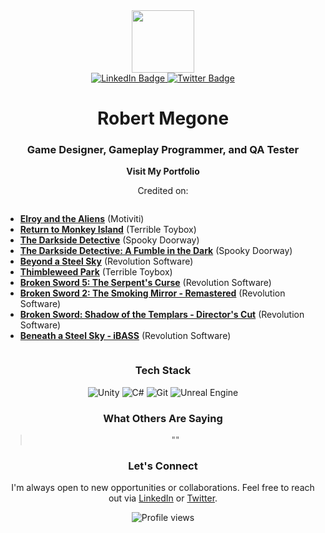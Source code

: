 <div id="header" align="center">
  <img src="http://robertmegone.com/img/profile.png" width="100"/>
  <div id="badges">
    <a href="https://www.linkedin.com/in/robertmegone/">
      <img src="https://img.shields.io/badge/LinkedIn-blue?style=for-the-badge&logo=linkedin&logoColor=white" alt="LinkedIn Badge"/>
    </a>
    <a href="https://x.com/robertmegone">
      <img src="https://img.shields.io/badge/Twitter-blue?style=for-the-badge&logo=twitter&logoColor=white" alt="Twitter Badge"/>
    </a>
  </div>
  <h1>Robert Megone</h1>
  <h3>Game Designer, Gameplay Programmer, and QA Tester</h3>
  <p><a href="http://robertmegone.com" style="text-decoration:none;"><strong>Visit My Portfolio</strong></a></p>
  <p>Credited on:</p>
  <ul align="left" style="display: inline-block; text-align: left;">
    <li><strong><a href="https://www.motiviti.com/elroy-aliens" target="_blank">Elroy and the Aliens</a></strong> (Motiviti)</li>
    <li><strong><a href="https://returntomonkeyisland.com/" target="_blank">Return to Monkey Island</a></strong> (Terrible Toybox)</li>
    <li><strong><a href="https://darksidedetective.com/" target="_blank">The Darkside Detective</a></strong> (Spooky Doorway)</li>
    <li><strong><a href="https://darksidedetective.com/a-fumble-in-the-dark/" target="_blank">The Darkside Detective: A Fumble in the Dark</a></strong> (Spooky Doorway)</li>
    <li><strong><a href="https://www.revolutionsoftware.com/games/beyond-a-steel-sky" target="_blank">Beyond a Steel Sky</a></strong> (Revolution Software)</li>
    <li><strong><a href="https://thimbleweedpark.com/" target="_blank">Thimbleweed Park</a></strong> (Terrible Toybox)</li>
    <li><strong><a href="https://www.revolutionsoftware.com/games/broken-sword-5" target="_blank">Broken Sword 5: The Serpent's Curse</a></strong> (Revolution Software)</li>
    <li><strong><a href="https://www.revolutionsoftware.com/games/broken-sword-2-remastered" target="_blank">Broken Sword 2: The Smoking Mirror - Remastered</a></strong> (Revolution Software)</li>
    <li><strong><a href="https://www.revolutionsoftware.com/games/broken-sword-1-directors-cut" target="_blank">Broken Sword: Shadow of the Templars - Director's Cut</a></strong> (Revolution Software)</li>
    <li><strong><a href="https://www.revolutionsoftware.com/games/beneath-a-steel-sky-ibass" target="_blank">Beneath a Steel Sky - iBASS</a></strong> (Revolution Software)</li>
  </ul>
  <h3 align="center">Tech Stack</h3>
  <p align="center">
    <img src="https://img.shields.io/badge/Unity-100000?style=for-the-badge&logo=unity&logoColor=white" alt="Unity"/>
    <img src="https://img.shields.io/badge/C Sharp-239120?style=for-the-badge&logo=csharp&logoColor=white" alt="C#"/>
    <img src="https://img.shields.io/badge/Git-F05032?style=for-the-badge&logo=git&logoColor=white" alt="Git"/>
    <img src="https://img.shields.io/badge/Unreal Engine-313131?style=for-the-badge&logo=unrealengine&logoColor=white" alt="Unreal Engine"/>
  </p>
    <h3 align="center">What Others Are Saying</h3>
  <blockquote align="center">
    ""
  </blockquote>
  <h3 align="center">Let's Connect</h3>
  <p align="center">
    I'm always open to new opportunities or collaborations. Feel free to reach out via <a href="https://www.linkedin.com/in/robertmegone/">LinkedIn</a> or <a href="https://x.com/robertmegone">Twitter</a>.
  </p>
  <p align="center">
    <img src="https://komarev.com/ghpvc/?username=robertmegone&style=flat-square&color=blue" alt="Profile views"/>
  </p>
</div>
